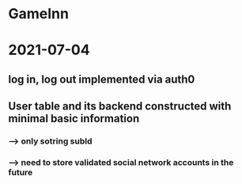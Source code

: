 # GameInn

# 2021-07-04
## log in, log out implemented via auth0
## User table and its backend constructed with minimal basic information
### --> only sotring subId
### --> need to store validated social network accounts in the future 
